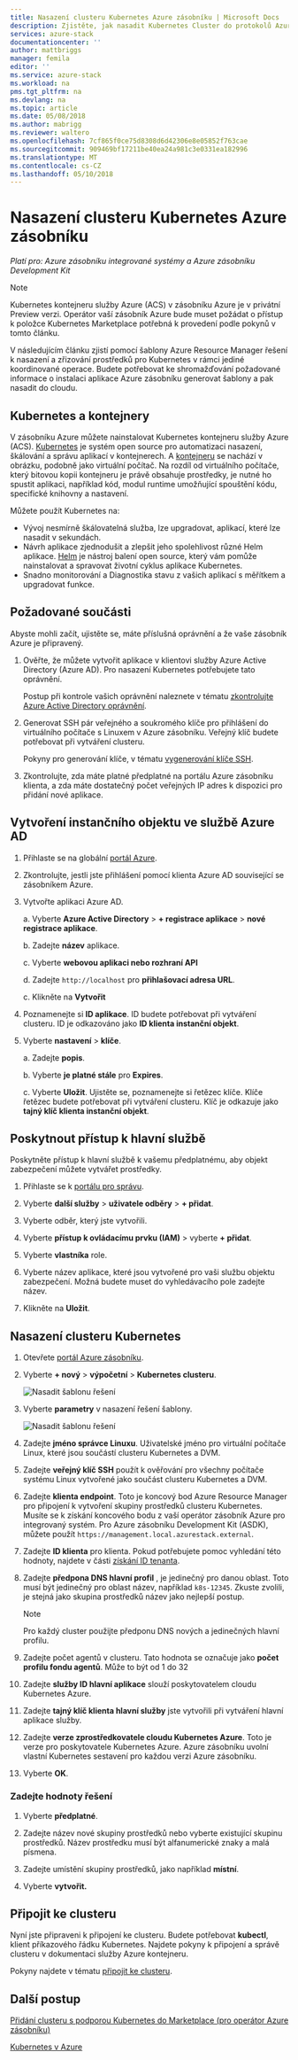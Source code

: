 ```yaml
---
title: Nasazení clusteru Kubernetes Azure zásobníku | Microsoft Docs
description: Zjistěte, jak nasadit Kubernetes Cluster do protokolů Azure.
services: azure-stack
documentationcenter: ''
author: mattbriggs
manager: femila
editor: ''
ms.service: azure-stack
ms.workload: na
pms.tgt_pltfrm: na
ms.devlang: na
ms.topic: article
ms.date: 05/08/2018
ms.author: mabrigg
ms.reviewer: waltero
ms.openlocfilehash: 7cf865f0ce75d8308d6d42306e8e05852f763cae
ms.sourcegitcommit: 909469bf17211be40ea24a981c3e0331ea182996
ms.translationtype: MT
ms.contentlocale: cs-CZ
ms.lasthandoff: 05/10/2018
---
```

# <a name="deploy-a-kubernetes-cluster-to-azure-stack"></a>Nasazení clusteru Kubernetes Azure zásobníku

*Platí pro: Azure zásobníku integrované systémy a Azure zásobníku Development Kit*

> [!Note]  
> Kubernetes kontejneru služby Azure (ACS) v zásobníku Azure je v privátní Preview verzi. Operátor vaší zásobník Azure bude muset požádat o přístup k položce Kubernetes Marketplace potřebná k provedení podle pokynů v tomto článku.

V následujícím článku zjistí pomocí šablony Azure Resource Manager řešení k nasazení a zřizování prostředků pro Kubernetes v rámci jediné koordinované operace. Budete potřebovat ke shromažďování požadované informace o instalaci aplikace Azure zásobníku generovat šablony a pak nasadit do cloudu.

## <a name="kubernetes-and-containers"></a>Kubernetes a kontejnery

V zásobníku Azure můžete nainstalovat Kubernetes kontejneru služby Azure (ACS). [Kubernetes](https://kubernetes.io) je systém open source pro automatizaci nasazení, škálování a správu aplikací v kontejnerech. A [kontejneru](https://www.docker.com/what-container) se nachází v obrázku, podobně jako virtuální počítač. Na rozdíl od virtuálního počítače, který bitovou kopii kontejneru je právě obsahuje prostředky, je nutné ho spustit aplikaci, například kód, modul runtime umožňující spouštění kódu, specifické knihovny a nastavení.

Můžete použít Kubernetes na:

- Vývoj nesmírně škálovatelná služba, lze upgradovat, aplikací, které lze nasadit v sekundách. 
- Návrh aplikace zjednodušit a zlepšit jeho spolehlivost různé Helm aplikace. [Helm](https://github.com/kubernetes/helm) je nástroj balení open source, který vám pomůže nainstalovat a spravovat životní cyklus aplikace Kubernetes.
- Snadno monitorování a Diagnostika stavu z vašich aplikací s měřítkem a upgradovat funkce.

## <a name="prerequisites"></a>Požadované součásti 

Abyste mohli začít, ujistěte se, máte příslušná oprávnění a že vaše zásobník Azure je připravený.

1. Ověřte, že můžete vytvořit aplikace v klientovi služby Azure Active Directory (Azure AD). Pro nasazení Kubernetes potřebujete tato oprávnění.

    Postup při kontrole vašich oprávnění naleznete v tématu [zkontrolujte Azure Active Directory oprávnění](https://docs.microsoft.com/azure/azure-resource-manager/resource-group-create-service-principal-portal#check-azure-active-directory-permissions).

2. Generovat SSH pár veřejného a soukromého klíče pro přihlášení do virtuálního počítače s Linuxem v Azure zásobníku. Veřejný klíč budete potřebovat při vytváření clusteru.

    Pokyny pro generování klíče, v tématu [vygenerování klíče SSH](https://github.com/msazurestackworkloads/acs-engine/blob/master/docs/ssh.md#ssh-key-generation).

3. Zkontrolujte, zda máte platné předplatné na portálu Azure zásobníku klienta, a zda máte dostatečný počet veřejných IP adres k dispozici pro přidání nové aplikace.

## <a name="create-a-service-principal-in-azure-ad"></a>Vytvoření instančního objektu ve službě Azure AD

1. Přihlaste se na globální [portál Azure](http://www.poartal.azure.com).
2. Zkontrolujte, jestli jste přihlášení pomocí klienta Azure AD související se zásobníkem Azure.
3. Vytvořte aplikaci Azure AD.

    a. Vyberte **Azure Active Directory** > **+ registrace aplikace** > **nové registrace aplikace**.

    b. Zadejte **název** aplikace.

    c. Vyberte **webovou aplikaci nebo rozhraní API**

    d. Zadejte `http://localhost` pro **přihlašovací adresa URL**.

    c. Klikněte na **Vytvořit**

4. Poznamenejte si **ID aplikace**. ID budete potřebovat při vytváření clusteru. ID je odkazováno jako **ID klienta instanční objekt**.

5. Vyberte **nastavení** > **klíče**.

    a. Zadejte **popis**.

    b. Vyberte **je platné stále** pro **Expires**.

    c. Vyberte **Uložit**. Ujistěte se, poznamenejte si řetězec klíče. Klíče řetězec budete potřebovat při vytváření clusteru. Klíč je odkazuje jako **tajný klíč klienta instanční objekt**.



## <a name="give-the-service-principal-access"></a>Poskytnout přístup k hlavní službě

Poskytněte přístup k hlavní službě k vašemu předplatnému, aby objekt zabezpečení můžete vytvářet prostředky.

1.  Přihlaste se k [portálu pro správu](https://adminportal.local.azurestack.external).

2. Vyberte **další služby** > **uživatele odběry** > **+ přidat**.

3. Vyberte odběr, který jste vytvořili.

4. Vyberte **přístup k ovládacímu prvku (IAM)** > vyberte **+ přidat**.

5. Vyberte **vlastníka** role.

6. Vyberte název aplikace, které jsou vytvořené pro vaši službu objektu zabezpečení. Možná budete muset do vyhledávacího pole zadejte název.

7. Klikněte na **Uložit**.

## <a name="deploy-a-kubernetes-cluster"></a>Nasazení clusteru Kubernetes

1. Otevřete [portál Azure zásobníku](https://portal.local.azurestack.external).

2. Vyberte **+ nový** > **výpočetní** > **Kubernetes clusteru**.

    ![Nasadit šablonu řešení](../media/azure-stack-solution-template-kubernetes-cluster-add/azure-stack-kubernetes-cluster-solution-template.png)

3. Vyberte **parametry** v nasazení řešení šablony.

    ![Nasadit šablonu řešení](../media/azure-stack-solution-template-kubernetes-cluster-add/azure-stack-kubernetes-cluster-solution-template-parameters.png)

2. Zadejte **jméno správce Linuxu**. Uživatelské jméno pro virtuální počítače Linux, které jsou součástí clusteru Kubernetes a DVM.

3. Zadejte **veřejný klíč SSH** použít k ověřování pro všechny počítače systému Linux vytvořené jako součást clusteru Kubernetes a DVM.

4. Zadejte **klienta endpoint**. Toto je koncový bod Azure Resource Manager pro připojení k vytvoření skupiny prostředků clusteru Kubernetes. Musíte se k získání koncového bodu z vaší operátor zásobník Azure pro integrovaný systém. Pro Azure zásobníku Development Kit (ASDK), můžete použít `https://management.local.azurestack.external`.

5. Zadejte **ID klienta** pro klienta. Pokud potřebujete pomoc vyhledání této hodnoty, najdete v části [získání ID tenanta](https://docs.microsoft.com/azure/azure-resource-manager/resource-group-create-service-principal-portal#get-tenant-id). 

6. Zadejte **předpona DNS hlavní profil** , je jedinečný pro danou oblast. Toto musí být jedinečný pro oblast název, například `k8s-12345`. Zkuste zvolili, je stejná jako skupina prostředků název jako nejlepší postup.

    > [!Note]  
    > Pro každý cluster použijte předponu DNS nových a jedinečných hlavní profilu.

7. Zadejte počet agentů v clusteru. Tato hodnota se označuje jako **počet profilu fondu agentů**. Může to být od 1 do 32

8. Zadejte **služby ID hlavní aplikace** slouží poskytovatelem cloudu Kubernetes Azure.

9. Zadejte **tajný klíč klienta hlavní služby** jste vytvořili při vytváření hlavní aplikace služby.

10. Zadejte **verze zprostředkovatele cloudu Kubernetes Azure**. Toto je verze pro poskytovatele Kubernetes Azure. Azure zásobníku uvolní vlastní Kubernetes sestavení pro každou verzi Azure zásobníku.

12. Vyberte **OK**.

### <a name="specify-the-solution-values"></a>Zadejte hodnoty řešení

1. Vyberte **předplatné**.

2. Zadejte název nové skupiny prostředků nebo vyberte existující skupinu prostředků. Název prostředku musí být alfanumerické znaky a malá písmena.

3. Zadejte umístění skupiny prostředků, jako například **místní**.

4. Vyberte **vytvořit.**

## <a name="connect-to-your-cluster"></a>Připojit ke clusteru

Nyní jste připraveni k připojení ke clusteru. Budete potřebovat **kubectl**, klient příkazového řádku Kubernetes. Najdete pokyny k připojení a správě clusteru v dokumentaci služby Azure kontejneru.   

Pokyny najdete v tématu [připojit ke clusteru](https://docs.microsoft.com/azure/container-service/kubernetes/container-service-kubernetes-walkthrough#connect-to-the-cluster).

## <a name="next-steps"></a>Další postup

[Přidání clusteru s podporou Kubernetes do Marketplace (pro operátor Azure zásobníku)](..\azure-stack-solution-template-kubernetes-cluster-add.md)

[Kubernetes v Azure](https://docs.microsoft.com/azure/container-service/kubernetes/container-service-kubernetes-walkthrough)